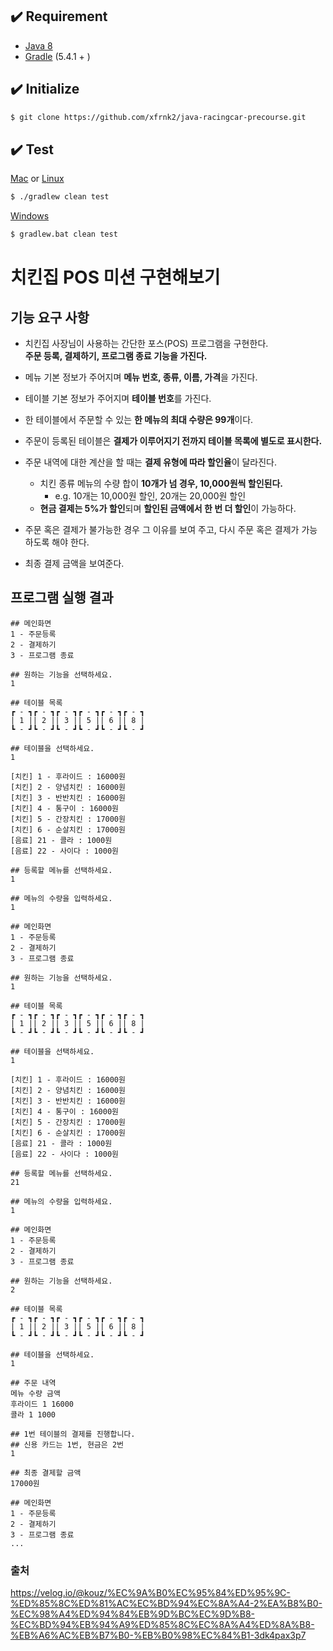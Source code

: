 ## ✔️ Requirement

- [Java 8](https://www.oracle.com/java/technologies/java8.html)
- [Gradle](https://gradle.org/) (5.4.1 + )

## ✔️ Initialize

```bash
$ git clone https://github.com/xfrnk2/java-racingcar-precourse.git
```

## ✔️ Test

[Mac](https://www.apple.com/za/macos/what-is/) or [Linux](https://www.linux.org/)

```bash
$ ./gradlew clean test
```

[Windows](https://www.microsoft.com/ko-kr/windows)

```bash
$ gradlew.bat clean test
```


# 치킨집 POS 미션 구현해보기

## 기능 요구 사항
- 치킨집 사장님이 사용하는 간단한 포스(POS) 프로그램을 구현한다.  
  **주문 등록, 결제하기, 프로그램 종료 기능을 가진다.**

- 메뉴 기본 정보가 주어지며 **메뉴 번호, 종류, 이름, 가격**을 가진다.

- 테이블 기본 정보가 주어지며 **테이블 번호**를 가진다.

- 한 테이블에서 주문할 수 있는 **한 메뉴의 최대 수량은 99개**이다.

- 주문이 등록된 테이블은 **결제가 이루어지기 전까지 테이블 목록에 별도로 표시한다.**

- 주문 내역에 대한 계산을 할 때는 **결제 유형에 따라 할인율**이 달라진다.
    - 치킨 종류 메뉴의 수량 합이 **10개가 넘 경우, 10,000원씩 할인된다.**
        - e.g. 10개는 10,000원 할인, 20개는 20,000원 할인
    - **현금 결제는 5%가 할인**되며 **할인된 금액에서 한 번 더 할인**이 가능하다.

- 주문 혹은 결제가 불가능한 경우 그 이유를 보여 주고, 다시 주문 혹은 결제가 가능하도록 해야 한다.

- 최종 결제 금액을 보여준다.

## 프로그램 실행 결과
```
## 메인화면
1 - 주문등록
2 - 결제하기
3 - 프로그램 종료

## 원하는 기능을 선택하세요.
1

## 테이블 목록 
┏ - ┓┏ - ┓┏ - ┓┏ - ┓┏ - ┓┏ - ┓
| 1 || 2 || 3 || 5 || 6 || 8 |
┗ - ┛┗ - ┛┗ - ┛┗ - ┛┗ - ┛┗ - ┛

## 테이블을 선택하세요.
1

[치킨] 1 - 후라이드 : 16000원 
[치킨] 2 - 양념치킨 : 16000원
[치킨] 3 - 반반치킨 : 16000원
[치킨] 4 - 통구이 : 16000원
[치킨] 5 - 간장치킨 : 17000원
[치킨] 6 - 순살치킨 : 17000원
[음료] 21 - 콜라 : 1000원
[음료] 22 - 사이다 : 1000원

## 등록할 메뉴를 선택하세요.
1

## 메뉴의 수량을 입력하세요.
1

## 메인화면
1 - 주문등록
2 - 결제하기
3 - 프로그램 종료

## 원하는 기능을 선택하세요.
1

## 테이블 목록
┏ - ┓┏ - ┓┏ - ┓┏ - ┓┏ - ┓┏ - ┓
| 1 || 2 || 3 || 5 || 6 || 8 |
┗ - ┛┗ - ┛┗ - ┛┗ - ┛┗ - ┛┗ - ┛

## 테이블을 선택하세요.
1

[치킨] 1 - 후라이드 : 16000원 
[치킨] 2 - 양념치킨 : 16000원
[치킨] 3 - 반반치킨 : 16000원
[치킨] 4 - 통구이 : 16000원
[치킨] 5 - 간장치킨 : 17000원
[치킨] 6 - 순살치킨 : 17000원
[음료] 21 - 콜라 : 1000원
[음료] 22 - 사이다 : 1000원

## 등록할 메뉴를 선택하세요.
21

## 메뉴의 수량을 입력하세요.
1

## 메인화면
1 - 주문등록
2 - 결제하기
3 - 프로그램 종료

## 원하는 기능을 선택하세요.
2

## 테이블 목록
┏ - ┓┏ - ┓┏ - ┓┏ - ┓┏ - ┓┏ - ┓
| 1 || 2 || 3 || 5 || 6 || 8 |
┗ - ┛┗ - ┛┗ - ┛┗ - ┛┗ - ┛┗ - ┛

## 테이블을 선택하세요.
1

## 주문 내역
메뉴 수량 금액
후라이드 1 16000
콜라 1 1000

## 1번 테이블의 결제를 진행합니다.
## 신용 카드는 1번, 현금은 2번
1

## 최종 결제할 금액
17000원

## 메인화면
1 - 주문등록
2 - 결제하기
3 - 프로그램 종료
...
```

### 출처
https://velog.io/@kouz/%EC%9A%B0%EC%95%84%ED%95%9C-%ED%85%8C%ED%81%AC%EC%BD%94%EC%8A%A4-2%EA%B8%B0-%EC%98%A4%ED%94%84%EB%9D%BC%EC%9D%B8-%EC%BD%94%EB%94%A9%ED%85%8C%EC%8A%A4%ED%8A%B8-%EB%A6%AC%EB%B7%B0-%EB%B0%98%EC%84%B1-3dk4pax3p7